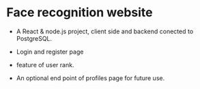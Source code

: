 # Face recognition website

- A React & node.js project, client side and backend conected to PostgreSQL.

- Login and register page 

- feature of user rank.

- An optional end point of profiles page for future use. 
 
